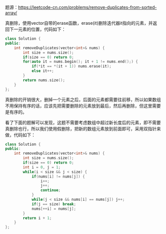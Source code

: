 题源：https://leetcode-cn.com/problems/remove-duplicates-from-sorted-array/

真删除，使用vector自带的erase函数，erase(it)删除迭代器it指向的元素，并返回下一元素的位置，代码如下：

```c++
class Solution {
public:
    int removeDuplicates(vector<int>& nums) {
        int size = nums.size();
        if(size == 0) return 0;
        for(auto it = nums.begin(); it + 1 != nums.end();) {
            if(*it == *(it + 1)) nums.erase(it);
            else it++;
        }
        return nums.size();
    }
};
```

真删除的开销很大，删掉一个元素之后，后面的元素都需要往前移，所以如果数组不用保持有序的话，应该先把需要删除的元素放到最后，然后再删除，但这里需要是有序的。

看了下面的题解可以发现，这题不需要考虑数组中超过新长度后的元素，即不需要真删除也行，所以我们使用假删除，把新的数组元素放到前面即可，采用双指针来做，代码如下：

```c++
class Solution {
public:
    int removeDuplicates(vector<int>& nums) {
        int size = nums.size();
        if(size == 0) return 0;
        int i = 0, j = 1; 
        while(i < size && j < size) {
            if(nums[i] != nums[j]) {
                i++;
                j++;
                continue;
            }
            while(j < size && nums[i] == nums[j]) j++;
            if(j == size) break;
            nums[++i] = nums[j];
        }
        return i + 1;
    }
};
```


